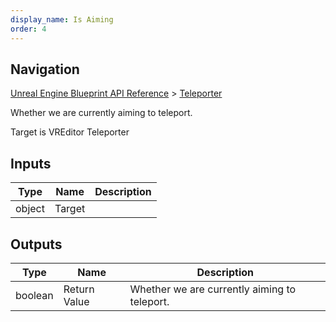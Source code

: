 ```yaml
---
display_name: Is Aiming
order: 4
---
```

## Navigation

[Unreal Engine Blueprint API Reference](https://dev.epicgames.com/documentation/en-us/unreal-engine/BlueprintAPI) > [Teleporter](https://dev.epicgames.com/documentation/en-us/unreal-engine/BlueprintAPI/Teleporter)

Whether we are currently aiming to teleport.

Target is VREditor Teleporter

## Inputs

| Type | Name | Description |
| --- | --- | --- |
| object | Target |  |

## Outputs

| Type | Name | Description |
| --- | --- | --- |
| boolean | Return Value | Whether we are currently aiming to teleport. |
